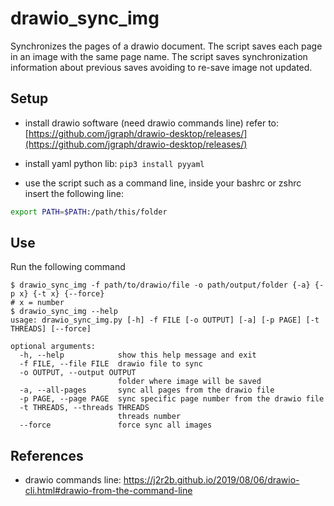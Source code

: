 # drawio_sync_img

Synchronizes the pages of a drawio document.
The script saves each page in an image with the same page name.
The script saves synchronization information about previous saves avoiding to re-save image not updated.

## Setup 

- install drawio software (need drawio commands line) refer to: [https://github.com/jgraph/drawio-desktop/releases/](https://github.com/jgraph/drawio-desktop/releases/)
- install yaml python lib: `pip3 install pyyaml`

- use the script such as a command line, inside your bashrc or zshrc insert the following line: 
```bash
export PATH=$PATH:/path/this/folder
```

## Use

Run the following command
```
$ drawio_sync_img -f path/to/drawio/file -o path/output/folder {-a} {-p x} {-t x} {--force}
# x = number
$ drawio_sync_img --help
usage: drawio_sync_img.py [-h] -f FILE [-o OUTPUT] [-a] [-p PAGE] [-t THREADS] [--force]

optional arguments:
  -h, --help            show this help message and exit
  -f FILE, --file FILE  drawio file to sync
  -o OUTPUT, --output OUTPUT
                        folder where image will be saved
  -a, --all-pages       sync all pages from the drawio file
  -p PAGE, --page PAGE  sync specific page number from the drawio file
  -t THREADS, --threads THREADS
                        threads number
  --force               force sync all images
```


## References

- drawio commands line: https://j2r2b.github.io/2019/08/06/drawio-cli.html#drawio-from-the-command-line
